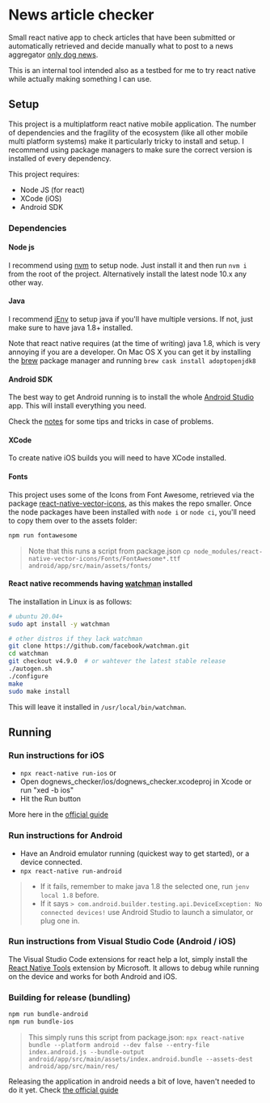 # News article checker

Small react native app to check articles that have been submitted or automatically
retrieved and decide manually what to post to a news aggregator [only dog news](https://onlydognews.com).

This is an internal tool intended also as a testbed for me to try react native while actually making
something I can use.

## Setup

This project is a multiplatform react native mobile application. The number of dependencies and the
fragility of the ecosystem (like all other mobile multi platform systems) make it particularly tricky
to install and setup. I recommend using package managers to make sure the correct version is installed
of every dependency.

This project requires:

* Node JS (for react)
* XCode (iOS)
* Android SDK

### Dependencies

#### Node js

I recommend using [nvm](https://github.com/nvm-sh/nvm) to setup node. Just install it and then run `nvm i`
from the root of the project. Alternatively install the latest node 10.x any other way.

#### Java

I recommend [jEnv](http://www.jenv.be/) to setup java if you'll have multiple versions. If not, just make
sure to have java 1.8+ installed.

Note that react native requires (at the time of writing) java 1.8, which is very annoying if you are a developer.
On Mac OS X you can get it by installing the [brew](https://brew.sh/) package manager and running `brew cask install adoptopenjdk8`

#### Android SDK

The best way to get Android running is to install the whole [Android Studio](https://developer.android.com/studio/) app. This will install
everything you need.

Check the [notes](./NOTES.md) for some tips and tricks in case of problems.

#### XCode

To create native iOS builds you will need to have XCode installed.

#### Fonts

This project uses some of the Icons from Font Awesome, retrieved via the package [react-native-vector-icons](https://www.npmjs.com/package/react-native-vector-icons),
as this makes the repo smaller.
Once the node packages have been installed with `node i` or `node ci`, you'll need to copy them over to the assets folder:

```sh
npm run fontawesome
```

> Note that this runs a script from package.json `cp node_modules/react-native-vector-icons/Fonts/FontAwesome*.ttf android/app/src/main/assets/fonts/`

#### React native recommends having [watchman](https://facebook.github.io/watchman/) installed

The installation in Linux is as follows:

```sh
# ubuntu 20.04+
sudo apt install -y watchman

# other distros if they lack watchman
git clone https://github.com/facebook/watchman.git
cd watchman
git checkout v4.9.0  # or wahtever the latest stable release
./autogen.sh
./configure
make
sudo make install
```

This will leave it installed in `/usr/local/bin/watchman`.

## Running

### Run instructions for iOS

* `npx react-native run-ios`
or
* Open dognews_checker/ios/dognews_checker.xcodeproj in Xcode or run "xed -b ios"
* Hit the Run button

More here in the [official guide](https://facebook.github.io/react-native/docs/running-on-simulator-ios)

### Run instructions for Android

* Have an Android emulator running (quickest way to get started), or a device connected.
* `npx react-native run-android`

> * If it fails, remember to make java 1.8 the selected one, run `jenv local 1.8` before.
> * If it says `> com.android.builder.testing.api.DeviceException: No connected devices!` use Android Studio to launch a simulator, or plug one in.

### Run instructions from Visual Studio Code (Android / iOS)

The Visual Studio Code extensions for react help a lot, simply install the [React Native Tools](https://marketplace.visualstudio.com/items?itemName=msjsdiag.vscode-react-native) extension by Microsoft.
It allows to debug while running on the device and works for both Android and iOS.

### Building for release (bundling)

```sh
npm run bundle-android
npm run bundle-ios
```

> This simply runs this script from package.json: `npx react-native bundle --platform android --dev false --entry-file index.android.js --bundle-output android/app/src/main/assets/index.android.bundle --assets-dest android/app/src/main/res/`

Releasing the application in android needs a bit of love, haven't needed to do it yet. Check [the official guide](https://facebook.github.io/react-native/docs/signed-apk-android)

